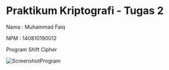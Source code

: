 # Praktikum Kriptografi - Tugas 2
Nama    : Muhammad Faiq

NPM     : 140810190012

Program Shift Cipher

![ScreenshotProgram](https://i.ibb.co/dJ8CRjK/Screenshot-Program.jpg)
